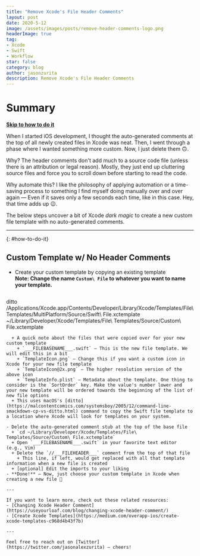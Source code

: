 ```yaml
---
title: "Remove Xcode's File Header Comments"
layout: post
date: 2020-5-12
image: /assets/images/posts/remove-header-comments-logo.png
headerImage: true
tag:
- Xcode
- Swift
- Workflow
star: false 
category: blog
author: jasonzurita 
description: Remove Xcode's File Header Comments
---
```



# Summary
**[Skip to how to do it](#how-to-do-it)**

When I started iOS development, I thought the auto-generated comments at the top of all newly created files in Xcode was neat. Then, I went through a phase where I wanted something more custom. Now, I just delete them 🙃.

Why? The header comments don't add much to a source code file (unless there is an attribution or legal reason). Mostly, they just end up cluttering source files and force you to scroll down before starting to read the code.

Why automate this? I like the philosophy of applying automation or a time-saving process to something I find myself doing manually over and over again — Even if it saves only a few seconds each time, like in this case. Hey, that time adds up 😉.

The below steps uncover a bit of Xcode _dark magic_ to create a new custom file template with no auto-generated comments.


---

{: #how-to-do-it}
## Custom Template w/ No Header Comments 

- Create your custom template by copying an existing template<br>
  **Note: Change the name `Custom\ File` to whatever you want to name your template.**
  ```
ditto \
/Applications/Xcode.app/Contents/Developer/Library/Xcode/Templates/File\ Templates/MultiPlatform/Source/Swift\ File.xctemplate \
~/Library/Developer/Xcode/Templates/File\ Templates/Source/Custom\ File.xctemplate
```
  + A quick note about the files that were copied over for your new custom template
    + `___FILEBASENAME___.swift` — This is the new file template. We will edit this in a bit
    + `TemplateIcon.png` — Change this if you want a custom icon in Xcode for your new file template
    + `TemplateIcon@2x.png` — The higher resolution version of the above icon
    + `TemplateInfo.plist` — Metadata about the template. One thing to consider is the `SortOrder` key. Make the value's number lower and your new template will be ordered towards the beginning of the list of new file options
  + This uses macOS's [ditto](https://malcontentcomics.com/systemsboy/2005/12/command-line-smackdown-cp-vs-ditto.html) command to copy the Swift file template to a location where Xcode will look for templates on your system.

- Delete the auto-generated comment stub at the top of the base file
  + `cd ~/Library/Developer/Xcode/Templates/File\ Templates/Source/Custom\ File.xctemplate`
  + Open `___FILEBASENAME___.swift` in your favorite text editor (e.g., Vim)
  + Delete the `//___FILEHEADER___` comment from the top of that file
    + This line, if left, would get replaced with all that template information when a new file is created
  + [optional] Edit the imports to your liking
- **Done!** — Now, just choose your custom template in Xcode when creating a new file 🎉

---

If you want to learn more, check out these related resources:
- [Changing Xcode Header Comment](https://useyourloaf.com/blog/changing-xcode-header-comment/)
- [Create Xcode Templates](https://medium.com/overapp-ios/create-xcode-templates-c968d4b43f7b)

---

Feel free to reach out on [Twitter](https://twitter.com/jasonalexzurita) — cheers!
